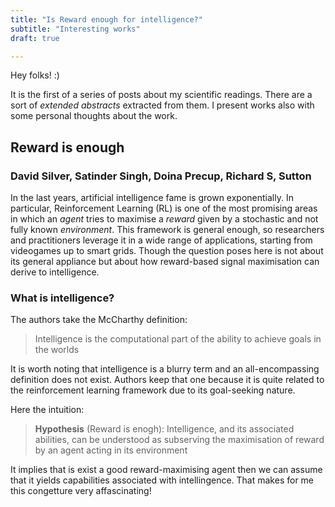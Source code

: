 ```yaml
---
title: "Is Reward enough for intelligence?"
subtitle: "Interesting works"
draft: true

---
```


Hey folks! :)

It is the first of a series of posts about my scientific readings.
There are a sort of *extended abstracts* extracted from them.
I present works also with some personal thoughts about the work.

## Reward is enough
### David Silver, Satinder Singh, Doina Precup, **Richard S, Sutton**

In the last years, artificial intelligence fame is grown exponentially. In particular, Reinforcement Learning (RL) is one of the most promising areas in which an *agent* tries to maximise a *reward* given by a stochastic and not fully known *environment*. 
This framework is general enough, so researchers and practitioners leverage it in a wide range of applications, starting from videogames up to smart grids.
Though the question poses here is not about its general appliance but about how reward-based signal maximisation can derive to intelligence.

### What is intelligence?
The authors take the McCharthy definition:
> Intelligence is the computational part of the ability to achieve goals in the worlds

It is worth noting that intelligence is a blurry term and an all-encompassing definition does not exist. Authors keep that one because it is quite related to the reinforcement learning framework due to its goal-seeking nature.

Here the intuition: 
> **Hypothesis** (Reward is enogh): Intelligence, and its associated abilities, can be understood as subserving the maximisation of reward by an agent acting in its environment

It implies that is exist a good reward-maximising agent then we can assume that it yields capabilities associated with intellingence. That makes for me this congetture very affascinating! 

